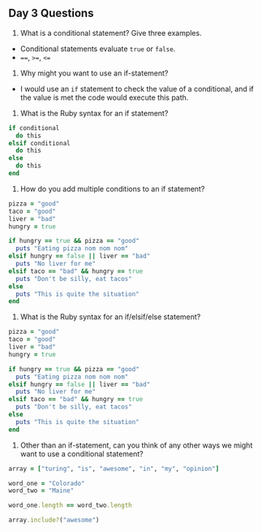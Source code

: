 ## Day 3 Questions

1. What is a conditional statement? Give three examples.
  * Conditional statements evaluate `true` or `false`.
  * `==`, `>=`, `<=`


1. Why might you want to use an if-statement?
  * I would use an `if` statement to check the value of a conditional, and if the value is met the code would execute
  this path.


1. What is the Ruby syntax for an if statement?
  ```ruby
  if conditional
    do this
  elsif conditional
    do this
  else
    do this
  end
  ```

1. How do you add multiple conditions to an if statement?

  ```ruby
  pizza = "good"
  taco = "good"
  liver = "bad"
  hungry = true

  if hungry == true && pizza == "good"
    puts "Eating pizza nom nom nom"
  elsif hungry == false || liver == "bad"
    puts "No liver for me"
  elsif taco == "bad" && hungry == true
    puts "Don't be silly, eat tacos"
  else
    puts "This is quite the situation"
  end

  ```
1. What is the Ruby syntax for an if/elsif/else statement?

  ```ruby
  pizza = "good"
  taco = "good"
  liver = "bad"
  hungry = true

  if hungry == true && pizza == "good"
    puts "Eating pizza nom nom nom"
  elsif hungry == false || liver == "bad"
    puts "No liver for me"
  elsif taco == "bad" && hungry == true
    puts "Don't be silly, eat tacos"
  else
    puts "This is quite the situation"
  end

  ```

1. Other than an if-statement, can you think of any other ways we might want to use a conditional statement?
  ```ruby
  array = ["turing", "is", "awesome", "in", "my", "opinion"]

  word_one = "Colorado"
  word_two = "Maine"

  word_one.length == word_two.length

  array.include?("awesome")
  ```
